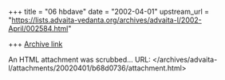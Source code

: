 +++
title = "06 hbdave"
date = "2002-04-01"
upstream_url = "https://lists.advaita-vedanta.org/archives/advaita-l/2002-April/002584.html"

+++
[Archive link](https://lists.advaita-vedanta.org/archives/advaita-l/2002-April/002584.html)

An HTML attachment was scrubbed...
URL: </archives/advaita-l/attachments/20020401/b68d0736/attachment.html>
